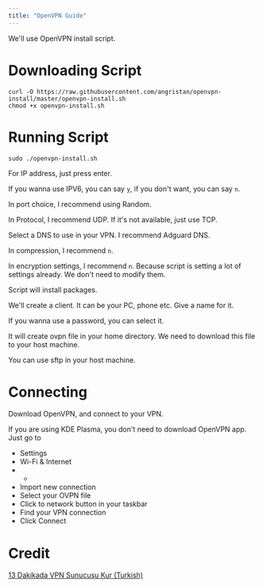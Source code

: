 ```yaml
---
title: "OpenVPN Guide"
---
```


We'll use OpenVPN install script.

# Downloading Script

```
curl -O https://raw.githubusercontent.com/angristan/openvpn-install/master/openvpn-install.sh
chmod +x openvpn-install.sh
```

# Running Script

```
sudo ./openvpn-install.sh
```

For IP address, just press enter.

If you wanna use IPV6, you can say `y`, if you don't want, you can say `n`.

In port choice, I recommend using Random.

In Protocol, I recommend UDP. If it's not available, just use TCP.

Select a DNS to use in your VPN. I recommend Adguard DNS.

In compression, I recommend `n`.

In encryption settings, I recommend `n`. Because script is setting a lot of settings already. We don't need to modify them.

Script will install packages.

We'll create a client. It can be your PC, phone etc. Give a name for it.

If you wanna use a password, you can select it.

It will create ovpn file in your home directory. We need to download this file to your host machine.

You can use sftp in your host machine.

# Connecting

Download OpenVPN, and connect to your VPN.

If you are using KDE Plasma, you don't need to download OpenVPN app. Just go to
* Settings
* Wi-Fi & Internet
* +
* Import new connection
* Select your OVPN file
* Click to network button in your taskbar
* Find your VPN connection
* Click Connect

# Credit
[13 Dakikada VPN Sunucusu Kur (Turkish)](https://www.youtube.com/watch?v=X06u5AM_2F0)
